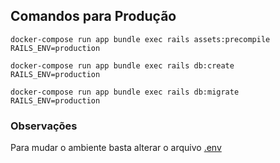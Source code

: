 ## Comandos para Produção
```
docker-compose run app bundle exec rails assets:precompile RAILS_ENV=production

docker-compose run app bundle exec rails db:create RAILS_ENV=production

docker-compose run app bundle exec rails db:migrate RAILS_ENV=production
```
### Observações
Para mudar o ambiente basta alterar o arquivo [.env](https://github.com/marcioJesus/docker-guides/blob/master/rails-production/.env)